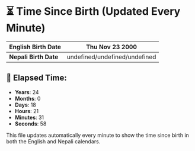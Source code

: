# ⏳ Time Since Birth (Updated Every Minute)

| **English Birth Date** | Thu Nov 23 2000 |
|------------------------|-------------------------------------|
| **Nepali Birth Date**  | undefined/undefined/undefined                  |

## 📅 Elapsed Time:

- **Years**: 24
- **Months**: 0
- **Days**: 18
- **Hours**: 21
- **Minutes**: 31
- **Seconds**: 58

This file updates automatically every minute to show the time since birth in both the English and Nepali calendars.
